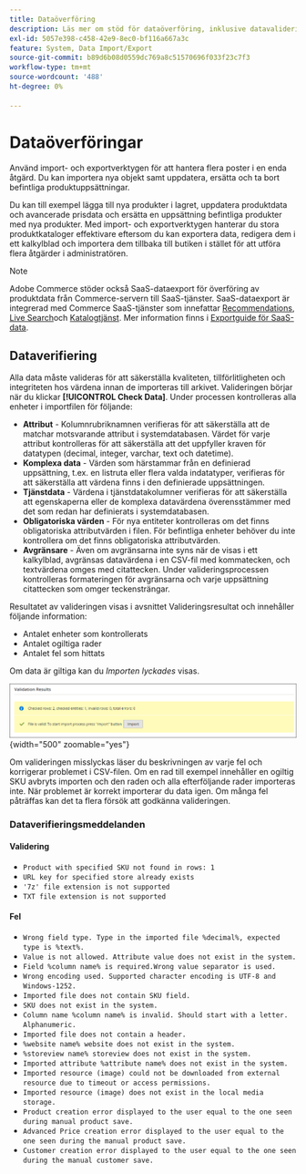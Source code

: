 ```yaml
---
title: Dataöverföring
description: Läs mer om stöd för dataöverföring, inklusive datavalidering.
exl-id: 5057e398-c458-42e9-8ec0-bf116a667a3c
feature: System, Data Import/Export
source-git-commit: b89d6b08d0559dc769a8c51570696f033f23c7f3
workflow-type: tm+mt
source-wordcount: '488'
ht-degree: 0%

---
```


# Dataöverföringar

Använd import- och exportverktygen för att hantera flera poster i en enda åtgärd. Du kan importera nya objekt samt uppdatera, ersätta och ta bort befintliga produktuppsättningar.

Du kan till exempel lägga till nya produkter i lagret, uppdatera produktdata och avancerade prisdata och ersätta en uppsättning befintliga produkter med nya produkter. Med import- och exportverktygen hanterar du stora produktkataloger effektivare eftersom du kan exportera data, redigera dem i ett kalkylblad och importera dem tillbaka till butiken i stället för att utföra flera åtgärder i administratören.


>[!NOTE]
>
>Adobe Commerce stöder också SaaS-dataexport för överföring av produktdata från Commerce-servern till SaaS-tjänster. SaaS-dataexport är integrerad med Commerce SaaS-tjänster som innefattar [Recommendations](https://experienceleague.adobe.com/docs/commerce-merchant-services/product-recommendations/overview.html), [Live Search](https://experienceleague.adobe.com/en/docs/commerce-merchant-services/live-search/overview)och [Katalogtjänst](https://experienceleague.adobe.com/en/docs/commerce-merchant-services/catalog-service/guide-overview). Mer information finns i [Exportguide för SaaS-data](https://experienceleague.adobe.com/en/docs/commerce-merchant-services/saas-data-export/overview).

## Dataverifiering

Alla data måste valideras för att säkerställa kvaliteten, tillförlitligheten och integriteten hos värdena innan de importeras till arkivet. Valideringen börjar när du klickar **[!UICONTROL Check Data]**. Under processen kontrolleras alla enheter i importfilen för följande:

- **Attribut** - Kolumnrubriknamnen verifieras för att säkerställa att de matchar motsvarande attribut i systemdatabasen. Värdet för varje attribut kontrolleras för att säkerställa att det uppfyller kraven för datatypen (decimal, integer, varchar, text och datetime).
- **Komplexa data** - Värden som härstammar från en definierad uppsättning, t.ex. en listruta eller flera valda indatatyper, verifieras för att säkerställa att värdena finns i den definierade uppsättningen.
- **Tjänstdata** - Värdena i tjänstdatakolumner verifieras för att säkerställa att egenskaperna eller de komplexa datavärdena överensstämmer med det som redan har definierats i systemdatabasen.
- **Obligatoriska värden** - För nya entiteter kontrolleras om det finns obligatoriska attributvärden i filen. För befintliga enheter behöver du inte kontrollera om det finns obligatoriska attributvärden.
- **Avgränsare** - Även om avgränsarna inte syns när de visas i ett kalkylblad, avgränsas datavärdena i en CSV-fil med kommatecken, och textvärdena omges med citattecken. Under valideringsprocessen kontrolleras formateringen för avgränsarna och varje uppsättning citattecken som omger teckensträngar.

Resultatet av valideringen visas i avsnittet Valideringsresultat och innehåller följande information:

- Antalet enheter som kontrollerats
- Antalet ogiltiga rader
- Antalet fel som hittats

Om data är giltiga kan du _Importen lyckades_ visas.

![Systemmeddelande - filen är giltig](./assets/data-import-validation-message.png){width="500" zoomable="yes"}

Om valideringen misslyckas läser du beskrivningen av varje fel och korrigerar problemet i CSV-filen. Om en rad till exempel innehåller en ogiltig SKU avbryts importen och den raden och alla efterföljande rader importeras inte. När problemet är korrekt importerar du data igen. Om många fel påträffas kan det ta flera försök att godkänna valideringen.

### Dataverifieringsmeddelanden

#### Validering

- `Product with specified SKU not found in rows: 1`
- `URL key for specified store already exists`
- `'7z' file extension is not supported`
- `TXT file extension is not supported`

#### Fel

- `Wrong field type. Type in the imported file %decimal%, expected type is %text%.`
- `Value is not allowed. Attribute value does not exist in the system.`
- `Field %column name% is required.Wrong value separator is used.`
- `Wrong encoding used. Supported character encoding is UTF-8 and Windows-1252.`
- `Imported file does not contain SKU field.`
- `SKU does not exist in the system.`
- `Column name %column name% is invalid. Should start with a letter. Alphanumeric.`
- `Imported file does not contain a header.`
- `%website name% website does not exist in the system.`
- `%storeview name% storeview does not exist in the system.`
- `Imported attribute %attribute name% does not exist in the system.`
- `Imported resource (image) could not be downloaded from external resource due to timeout or access permissions.`
- `Imported resource (image) does not exist in the local media storage.`
- `Product creation error displayed to the user equal to the one seen during manual product save.`
- `Advanced Price creation error displayed to the user equal to the one seen during the manual product save.`
- `Customer creation error displayed to the user equal to the one seen during the manual customer save.`
